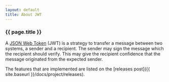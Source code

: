 ```yaml
---
layout: default
title: About JWT
---
```


### {{ page.title }} ###

A [JSON Web Token](https://tools.ietf.org/html/rfc7519) (JWT) is a strategy to transfer a message between two systems, 
a sender and a recipient. The sender may sign the message which the recipient should verify. This may give the recipient 
 confidence that the message originated from the expected sender.
 
 The features that are implemented are listed on the [releases post]({{ site.baseurl }}/docs/project/releases).